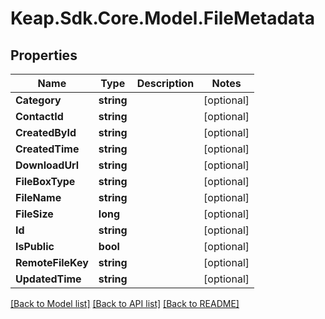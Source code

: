 # Keap.Sdk.Core.Model.FileMetadata

## Properties

Name | Type | Description | Notes
------------ | ------------- | ------------- | -------------
**Category** | **string** |  | [optional] 
**ContactId** | **string** |  | [optional] 
**CreatedById** | **string** |  | [optional] 
**CreatedTime** | **string** |  | [optional] 
**DownloadUrl** | **string** |  | [optional] 
**FileBoxType** | **string** |  | [optional] 
**FileName** | **string** |  | [optional] 
**FileSize** | **long** |  | [optional] 
**Id** | **string** |  | [optional] 
**IsPublic** | **bool** |  | [optional] 
**RemoteFileKey** | **string** |  | [optional] 
**UpdatedTime** | **string** |  | [optional] 

[[Back to Model list]](../README.md#documentation-for-models) [[Back to API list]](../README.md#documentation-for-api-endpoints) [[Back to README]](../README.md)

